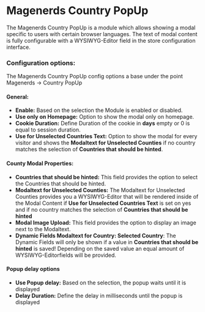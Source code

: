 # Magenerds Country PopUp

The Magenerds Country PopUp is a module which allows showing a modal specific to users with certain browser languages. 
The text of modal content is fully configurable with a WYSIWYG-Editor field in the store configuration interface.

### Configuration options:
The Magenerds Country PopUp config options a base under the point Magenerds -> Country PopUp

#### General:

 - **Enable:** Based on the selection the Module is enabled or disabled.
 - **Use only on Homepage:** Option to show the modal only on homepage.
 - **Cookie Duration:** Define Duration of the cookie in **days** empty or 0 is equal to session duration.
 - **Use for Unselected Countries Text:** Option to show the modal for every visitor and shows the **Modaltext for Unselected Counties** if no country matches the selection of **Countries that should be hinted**.

#### County Modal Properties:

- **Countries that should be hinted:** This field provides the option to select the Countries that should be hinted.
- **Modaltext for Unselected Counties:** The Modaltext for Unselected Counties provides you a WYSIWYG-Editor that will be rendered inside of the Modal Content if **Use for Unselected Countries Text** is set on yes and if no country matches the selection of **Countries that should be hinted** 
- **Modal Image Upload:** This field provides the option to display an image next to the Modaltext.
- **Dynamic Fields Modaltext for Country: Selected Country**: The Dynamic Fields will only be shown if a value in **Countries that should be hinted** is saved! Depending on the saved value an equal amount of WYSIWYG-Editorfields will be provided.

#### Popup delay options
- **Use Popup delay:** Based on the selection, the popup waits until it is displayed
- **Delay Duration:** Define the delay in milliseconds until the popup is displayed

